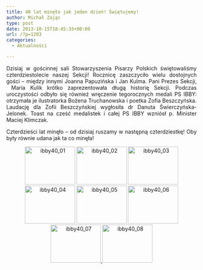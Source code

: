 ```yaml
---
title: 40 lat minęło jak jeden dzień! Świętujemy!
author: Michał Zając
type: post
date: 2013-10-15T18:45:33+00:00
url: /?p=1203
categories:
  - Aktualności

---
```

<p style="text-align: justify;">
  Dzisiaj w gościnnej sali Stowarzyszenia Pisarzy Polskich świętowaliśmy czterdziestolecie naszej Sekcji! Rocznicę zaszczyciło wielu dostojnych gości &#8211; między innymi Joanna Papuzińska i Jan Kulma. Pani Prezes Sekcji,  Maria Kulik krótko zaprezentowała długą historię Sekcji. Podczas uroczystości odbyło się również wręczenie tegorocznych medali PS IBBY: otrzymała je ilustratorka Bożena Truchanowska i poetka Zofia Beszczyńska. Laudację dla Zofii Beszczyńskiej wygłosiła dr Danuta Świerczyńska-Jelonek. Toast na cześć medalistek i całej PS IBBY wzniósł p. Minister Maciej Klimczak.
</p>

<p style="text-align: justify;">
  Czterdzieści lat minęło &#8211; od dzisiaj ruszamy w następną czterdziestkę! Oby były równie udana jak ta co minęła!
</p>

<p style="text-align: center;">
  <a href="http://www.ibby.pl/wp-content/uploads/2013/10/ibby40_01.jpg" rel="lightbox[1203]"><img class="alignnone size-thumbnail wp-image-1229" alt="ibby40_01" src="http://www.ibby.pl/wp-content/uploads/2013/10/ibby40_01-266x200.jpg" width="133" height="100" srcset="http://www.ibby.pl/wp-content/uploads/2013/10/ibby40_01-266x200.jpg 266w, http://www.ibby.pl/wp-content/uploads/2013/10/ibby40_01-133x100.jpg 133w, http://www.ibby.pl/wp-content/uploads/2013/10/ibby40_01.jpg 700w" sizes="(max-width: 133px) 100vw, 133px" /></a> <a href="http://www.ibby.pl/wp-content/uploads/2013/10/ibby40_02.jpg" rel="lightbox[1203]"><img class="alignnone size-thumbnail wp-image-1230" alt="ibby40_02" src="http://www.ibby.pl/wp-content/uploads/2013/10/ibby40_02-266x200.jpg" width="133" height="100" srcset="http://www.ibby.pl/wp-content/uploads/2013/10/ibby40_02-266x200.jpg 266w, http://www.ibby.pl/wp-content/uploads/2013/10/ibby40_02-133x100.jpg 133w, http://www.ibby.pl/wp-content/uploads/2013/10/ibby40_02.jpg 700w" sizes="(max-width: 133px) 100vw, 133px" /></a> <a href="http://www.ibby.pl/wp-content/uploads/2013/10/ibby40_03.jpg" rel="lightbox[1203]"><img class="alignnone size-thumbnail wp-image-1231" alt="ibby40_03" src="http://www.ibby.pl/wp-content/uploads/2013/10/ibby40_03-266x200.jpg" width="133" height="100" srcset="http://www.ibby.pl/wp-content/uploads/2013/10/ibby40_03-266x200.jpg 266w, http://www.ibby.pl/wp-content/uploads/2013/10/ibby40_03-133x100.jpg 133w, http://www.ibby.pl/wp-content/uploads/2013/10/ibby40_03.jpg 700w" sizes="(max-width: 133px) 100vw, 133px" /></a><br /> <a href="http://www.ibby.pl/wp-content/uploads/2013/10/ibby40_04.jpg" rel="lightbox[1203]"><img class="alignnone size-thumbnail wp-image-1232" alt="ibby40_04" src="http://www.ibby.pl/wp-content/uploads/2013/10/ibby40_04-266x200.jpg" width="133" height="100" srcset="http://www.ibby.pl/wp-content/uploads/2013/10/ibby40_04-266x200.jpg 266w, http://www.ibby.pl/wp-content/uploads/2013/10/ibby40_04-133x100.jpg 133w, http://www.ibby.pl/wp-content/uploads/2013/10/ibby40_04.jpg 700w" sizes="(max-width: 133px) 100vw, 133px" /></a> <a href="http://www.ibby.pl/wp-content/uploads/2013/10/ibby40_05.jpg" rel="lightbox[1203]"><img class="alignnone size-thumbnail wp-image-1233" alt="ibby40_05" src="http://www.ibby.pl/wp-content/uploads/2013/10/ibby40_05-266x200.jpg" width="133" height="100" srcset="http://www.ibby.pl/wp-content/uploads/2013/10/ibby40_05-266x200.jpg 266w, http://www.ibby.pl/wp-content/uploads/2013/10/ibby40_05-133x100.jpg 133w, http://www.ibby.pl/wp-content/uploads/2013/10/ibby40_05.jpg 700w" sizes="(max-width: 133px) 100vw, 133px" /></a> <a href="http://www.ibby.pl/wp-content/uploads/2013/10/ibby40_06.jpg" rel="lightbox[1203]"><img class="alignnone size-thumbnail wp-image-1234" alt="ibby40_06" src="http://www.ibby.pl/wp-content/uploads/2013/10/ibby40_06-266x200.jpg" width="133" height="100" srcset="http://www.ibby.pl/wp-content/uploads/2013/10/ibby40_06-266x200.jpg 266w, http://www.ibby.pl/wp-content/uploads/2013/10/ibby40_06-133x100.jpg 133w, http://www.ibby.pl/wp-content/uploads/2013/10/ibby40_06.jpg 700w" sizes="(max-width: 133px) 100vw, 133px" /></a><br /> <a href="http://www.ibby.pl/wp-content/uploads/2013/10/ibby40_07.jpg" rel="lightbox[1203]"><img class="alignnone size-thumbnail wp-image-1235" alt="ibby40_07" src="http://www.ibby.pl/wp-content/uploads/2013/10/ibby40_07-266x200.jpg" width="133" height="100" srcset="http://www.ibby.pl/wp-content/uploads/2013/10/ibby40_07-266x200.jpg 266w, http://www.ibby.pl/wp-content/uploads/2013/10/ibby40_07-133x100.jpg 133w, http://www.ibby.pl/wp-content/uploads/2013/10/ibby40_07.jpg 700w" sizes="(max-width: 133px) 100vw, 133px" /></a><a href="http://www.ibby.pl/wp-content/uploads/2013/10/ibby40_08.jpg" rel="lightbox[1203]"> <img class="alignnone size-thumbnail wp-image-1228" alt="ibby40_08" src="http://www.ibby.pl/wp-content/uploads/2013/10/ibby40_08-133x100.jpg" width="133" height="100" srcset="http://www.ibby.pl/wp-content/uploads/2013/10/ibby40_08-133x100.jpg 133w, http://www.ibby.pl/wp-content/uploads/2013/10/ibby40_08-266x200.jpg 266w, http://www.ibby.pl/wp-content/uploads/2013/10/ibby40_08.jpg 700w" sizes="(max-width: 133px) 100vw, 133px" /></a>
</p>